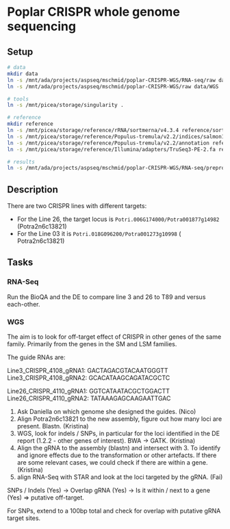 # Poplar CRISPR whole genome sequencing

## Setup

```bash
# data
mkdir data
ln -s /mnt/ada/projects/aspseq/mschmid/poplar-CRISPR-WGS/RNA-seq/raw data/RNASeq
ln -s /mnt/ada/projects/aspseq/mschmid/poplar-CRISPR-WGS/raw data/WGS

# tools
ln -s /mnt/picea/storage/singularity .

# reference
mkdir reference
ln -s /mnt/picea/storage/reference/rRNA/sortmerna/v4.3.4 reference/sortmerna
ln -s /mnt/picea/storage/reference/Populus-tremula/v2.2/indices/salmon1.6.0/ reference/salmon
ln -s /mnt/picea/storage/reference/Populus-tremula/v2.2/annotation reference/annotation
ln -s /mnt/picea/storage/reference/Illumina/adapters/TruSeq3-PE-2.fa reference/trimmomatic

# results
ln -s /mnt/ada/projects/aspseq/mschmid/poplar-CRISPR-WGS/RNA-seq/preprocessed analysis
```

## Description

There are two CRISPR lines with different targets:

* For the Line 26, the target locus is `Potri.006G174000/Potra001877g14982` (Potra2n6c13821)
* For the Line 03 it is `Potri.018G096200/Potra001273g10998` ( 	Potra2n6c13821)

## Tasks

### RNA-Seq

Run the BioQA and the DE to compare line 3 and 26 to T89 and versus each-other.

### WGS

The aim is to look for off-target effect of CRISPR in other genes of the same family. Primarily from the genes in the SM and LSM families.

The guide RNAs are:

Line3_CRISPR_4108_gRNA1: GACTAGACGTACAATGGGTT
Line3_CRISPR_4108_gRNA2: GCACATAAGCAGATACGCTC

Line26_CRISPR_4110_gRNA1: GGTCATAATACGCTGGACTT
Line26_CRISPR_4110_gRNA2: TATAAAGAGCAAGAATTGAC

1. Ask Daniella on which genome she designed the guides. (Nico)
2. Align Potra2n6c13821 to the new assembly, figure out how many loci are present. Blastn. (Kristina)
3. WGS, look for indels / SNPs, in particular for the loci identified in the DE report (1.2.2 - other genes of interest). BWA -> GATK. (Kristina)
4. Align the gRNA to the assembly (blastn) and intersect with 3. To identify and ignore effects due to the transformation or other artefacts. If there are some relevant cases, we could check if there are within a gene. (Kristina)
5. align RNA-Seq with STAR and look at the loci targeted by the gRNA. (Fai)

SNPs / Indels (Yes) -> Overlap gRNA (Yes) -> Is it within / next to a gene (Yes) => putative off-target.

For SNPs, extend to a 100bp total and check for overlap with putative gRNA target sites.

